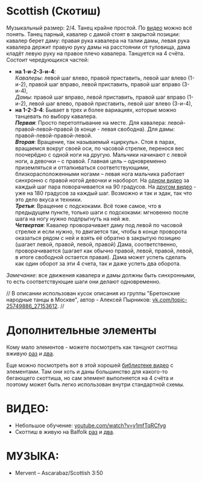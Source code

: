 Scottish (Скотиш)
========

Музыкальный размер: 2/4. Танец крайне простой. По [видео](https://www.youtube.com/watch?v=y1mfTqRCfyg) можно всё понять. Танец парный, кавалер с дамой стоят в закрытой позиции: кавалер берет даму: правая рука кавалера на талии дамы, левая рука кавалера держит правую руку дамы на расстоянии от туловища, дама кладёт левую руку на правое плечо кавалера. Танцуется на 4 счёта. Состоит чередующихся частей:
- __на 1-и-2-3-и-4__:  
  _Кавалеры_: левой шаг влево, правой приставить, левой шаг влево (1-и-2), правой шаг вправо, левой приставить, правой шаг вправо (3-и-4),  
  _Дамы_: правой шаг вправо, левой приставить, правой шаг вправо (1-и-2), левой шаг влево, правой приставить, левой шаг влево (3-и-4),  
- __на 1-2-3-4__: Бывает в трех и более вариациях, которые можно танцевать по выбору кавалера.  
  ___Первая___: Просто перетоптывание на месте. Для кавалера: левой-правой-левой-правой (в конце - левая свободна). Для дамы: правой-левой-правой-левой.  
  ___Вторая___: Вращение, так называемый «циркуль». Стоя в парах, вращаемся вокруг своей оси, по часовой стрелке, перенося вес поочерёдно с одной ноги на другую. Мальчики начинают с левой ноги, а девочки – с правой. Главная цель – одновременно приземляться и отталкиваться соответствующими, близкорасположенными ногами – левая нога мальчика работает синхронно с правой ногой девочки и наоборот. На [одном видео](https://youtu.be/y1mfTqRCfyg) за каждый шаг пара поворачивается на 90 градусов. На [другом видео](https://youtu.be/kLfWSGIAQP8) - уже на 180 градусов за каждый шаг. Возможно и так и эдак, так что это дело вкуса и техники.  
  ___Третья___: Вращение с подскоками. Всё тоже самое, что в предыдущем пункте, только шаги с подскоками: мгновенно после шага на ногу нужно подпрыгнуть на ней же.  
  ___Четвертая___: Кавалер проворачивает даму под левой по часовой стрелке и если нужно, то двигается так, чтобы в конце проворота оказаться рядом с ней и взять её обратно в закрытую позицию (шагает левой, правой, левой, правой) Дама, соответственно, проворачивается (шагает как обычно правой, левой, правой, левой, в итоге свободной остается правая). Дама может успеть сделать как один оборот за эти 4 счета, так и даже успеть два оборота.

_Замечание_: все движения кавалера и дамы должны быть синхронными, то есть соответствующие шаги они делают одновременно.

// В описании использован кусок описания из группы "Бретонские народные танцы в Москве", автор - Алексей Пырников: [vk.com/topic-25749886_27153612](https://vk.com/topic-25749886_27153612). //

Дополнительные элементы
======
Кому мало элементов - можете посмотреть как танцуют скоттиш вживую [раз](https://youtu.be/vwHZvw7jk94) и [два](https://youtu.be/f7lTAVP8nrs).

Еще можно посмотреть вот в этой хорошей [библиотеке видео](http://www.libraryofdance.org/dances/schottische/) с элементами. Там они хоть и даны большинство для какого-то бегающего скоттиша, но сам элемент выполняется на 4 счёта и поэтому может быть легко использован внутри стандартной схемы.


ВИДЕО:
======
- Небольшое обучение: [youtube.com/watch?v=y1mfTqRCfyg](https://www.youtube.com/watch?v=y1mfTqRCfyg)
- Скоттиш в живую на Balfolk [раз](https://youtu.be/vwHZvw7jk94) и [два](https://youtu.be/f7lTAVP8nrs).



МУЗЫКА:
=======
- Mervent – Ascarabaz/Scottish 3:50
